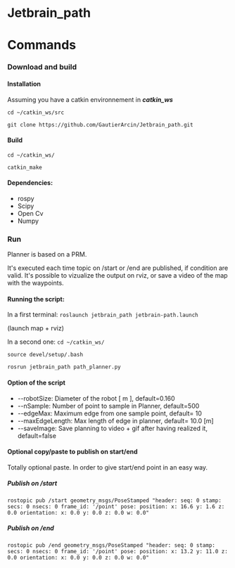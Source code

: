 # Jetbrain_path


# Commands

### Download and build

#### Installation

Assuming you have a catkin environnement in ***catkin_ws***

`cd ~/catkin_ws/src`

`git clone https://github.com/GautierArcin/Jetbrain_path.git`

#### Build

`cd ~/catkin_ws/`

`catkin_make`

#### Dependencies: 
* rospy
* Scipy
* Open Cv
* Numpy

### Run

Planner is based on a PRM.

It's executed each time topic on /start or /end are published, if condition are valid.
It's possible to vizualize the output on rviz, or save a video of the map with the waypoints.

#### Running the script:

In a first terminal: 
`roslaunch jetbrain_path jetbrain-path.launch`

(launch map + rviz)

In a second one: 
`cd ~/catkin_ws/`

`source devel/setup/.bash`

`rosrun jetbrain_path path_planner.py`


#### Option of the script

* --robotSize: Diameter of the robot \[ m \], default=0.160
* --nSample: Number of point to sample in Planner, default=500
* --edgeMax: Maximum edge from one sample point, default= 10
* --maxEdgeLength: Max length of edge in planner, default= 10.0 [m]
* --saveImage: Save planning to video + gif after having realized it, default=false

#### Optional copy/paste to publish on start/end 

Totally optional paste. In order to give start/end point in an easy way.
 
##### Publish on /start

`rostopic pub /start geometry_msgs/PoseStamped "header:
  seq: 0
  stamp:
    secs: 0
    nsecs: 0
  frame_id: '/point'
pose:
  position:
    x: 16.6
    y: 1.6
    z: 0.0
  orientation:
    x: 0.0
    y: 0.0
    z: 0.0
    w: 0.0" `

 
##### Publish on /end

`rostopic pub /end geometry_msgs/PoseStamped "header:
  seq: 0
  stamp:
    secs: 0
    nsecs: 0
  frame_id: '/point'
pose:
  position:
    x: 13.2
    y: 11.0
    z: 0.0
  orientation:
    x: 0.0
    y: 0.0
    z: 0.0
    w: 0.0" `
